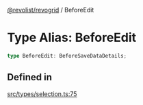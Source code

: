 [@revolist/revogrid](README.md) / BeforeEdit

# Type Alias: BeforeEdit

```ts
type BeforeEdit: BeforeSaveDataDetails;
```

## Defined in

[src/types/selection.ts:75](https://github.com/revolist/revogrid/blob/479ecce95b25b0761395add7477e34a6fe066174/src/types/selection.ts#L75)
